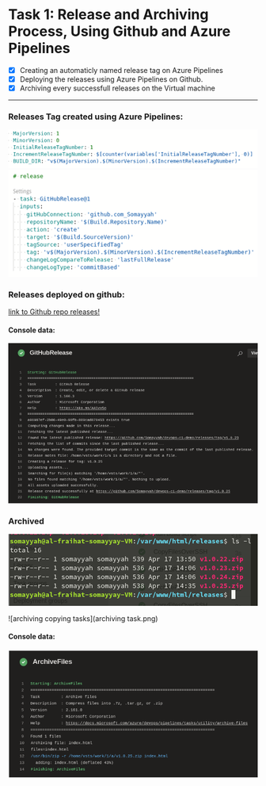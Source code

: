 # Task 1: Release and Archiving Process, Using Github and Azure Pipelines

- [x] Creating an automaticly named release tag on Azure Pipelines
- [x] Deploying the releases using Azure Pipelines on Github.
- [x] Archiving every successfull releases on the Virtual machine

---------------------------------------------------------------------------
### Releases Tag created using Azure Pipelines:
![release variables](yamlrelease.png)
![release task](releasecode.png)

### Releases deployed on github:
[link to Github repo releases!](https://github.com/Somayyah/devops-ci-demo/releases)

#### Console data:
![release data](releasedata.png)

### Archived 
![archived releases](releases_on_vm.png)

![archiving copying tasks](archiving task.png)
#### Console data:
![release data](archivedata.png)

